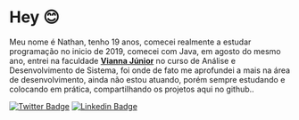 # Hey 😊
Meu nome é Nathan, tenho 19 anos, comecei realmente a estudar programação no inicio de 2019, comecei com Java, em agosto do mesmo ano, entrei na faculdade **<a href="https://www.vianna.edu.br">Vianna Júnior</a>** no curso de Análise e Desenvolvimento de Sistema, foi onde de fato me aprofundei a mais na área de desenvolvimento, ainda não estou atuando, porém sempre estudando e colocando em prática, compartilhando os projetos aqui no github.. 

[![Twitter Badge](https://img.shields.io/badge/-Twitter-1ca0f1?style=flat-square&labelColor=1ca0f1&logo=twitter&logoColor=white&link=https://twitter.com/_nathan0liveira)](https://twitter.com/_nathan0liveira) 
[![Linkedin Badge](https://img.shields.io/badge/-LinkedIn-blue?style=flat-square&logo=Linkedin&logoColor=white&link=https://www.linkedin.com/in/nathan-gabriel-o/)](https://www.linkedin.com/in/nathan-gabriel-o/)



